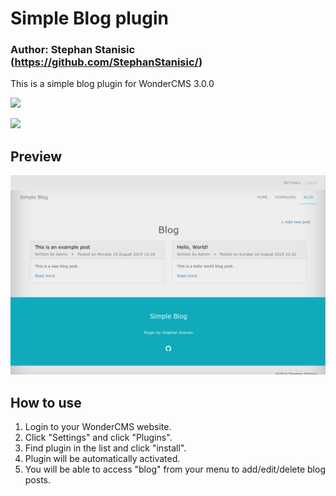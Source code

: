 # Simple Blog plugin 
### Author: Stephan Stanisic (https://github.com/StephanStanisic/)

This is a simple blog plugin for WonderCMS 3.0.0

![](https://i.imgur.com/YT2fvUz.jpg)

![](https://t.imgur.com/nseYmjw.jpg)

## Preview
![Plugin preview](/preview.jpg)

## How to use
1. Login to your WonderCMS website.
2. Click "Settings" and click "Plugins".
3. Find plugin in the list and click "install".
4. Plugin will be automatically activated.
5. You will be able to access "blog" from your menu to add/edit/delete blog posts.
